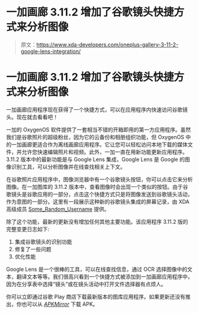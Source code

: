 # 一加画廊 3.11.2 增加了谷歌镜头快捷方式来分析图像

> 原文：<https://www.xda-developers.com/oneplus-gallery-3-11-2-google-lens-integration/>

# 一加画廊 3.11.2 增加了谷歌镜头快捷方式来分析图像

一加画廊应用程序现在获得了一个快捷方式，可以在应用程序内快速访问谷歌镜头。现在就去看看吧！

一加的 OxygenOS 软件提供了一套相当不错的开箱即用的第一方应用程序。虽然我们是谷歌照片的超级粉丝，因为它的云备份和相册组织功能，但 OxygenOS 中的一加画廊更适合作为离线画廊应用程序。它让您可以轻松访问本地下载的媒体文件，并允许您快速编辑照片和视频。此外，一加一直在用新功能更新应用程序。3.11.2 版本中的最新功能是与 Google Lens 集成，Google Lens 是 Google 的图像识别工具，可以分析图像并在线查找相关上下文。

在谷歌照片应用程序中，图像浏览器中有一个谷歌镜头按钮，你可以点击它来分析图像。在一加图库的 3.11.2 版本中，查看图像时会出现一个类似的按钮。由于谷歌镜头是谷歌应用的一部分，点击这个快捷方式只是将图像发送到谷歌镜头活动，作为意图的一部分。这里有一段展示这种新的谷歌镜头集成的屏幕记录，由 XDA 高级成员 [Some_Random_Username](https://forum.xda-developers.com/member.php?u=8234677) 提供。

除了这个功能，最新的更新没有增加任何其他主要功能。该应用程序 3.11.2 版的完整变更日志如下:

1.  集成谷歌镜头的识别功能
2.  修复了一些问题
3.  优化性能

Google Lens 是一个很棒的工具，可以在线查找信息，通过 OCR 选择图像中的文本，翻译文本等等。我们很高兴看到一个快捷方式被添加到一加画廊应用程序中，因为在分享表中选择“镜头”或在镜头活动中打开文件选择器有点烦人。

你可以立即通过谷歌 Play 商店下载最新版本的图库应用程序。如果更新还没有推出，你也可以从 [*APKMirror*](https://www.apkmirror.com/apk/oneplus-ltd/oneplus-gallery/oneplus-gallery-3-11-2-release/) 下载 APK。
